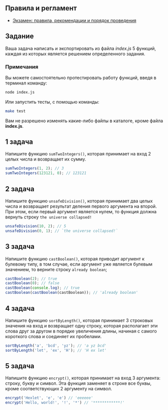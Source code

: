 ## Правила и регламент

- [Экзамен: правила, рекомендации и порядок проведения](https://hexly.notion.site/d9289c18871c44508bc7c7f05a51d94f)

## Задание

Ваша задача написать и экспортировать из файла *index.js* 5 функций, каждая из которых является решением определенного задания.

### Примечания

Вы можете самостоятельно протестировать работу функций, введя в терминал команду:

```bash
node index.js
```

Или запустить тесты, с помощью команды:

```bash
make test
```

Вам не разрешено изменять какие-либо файлы в каталоге, кроме файла **index.js**.

## 1 задача

Напишите функцию `sumTwoIntegers()`, которая принимает на вход 2 целых числа и возвращает их сумму.

```javascript
sumTwoIntegers(1, 2); // 3
sumTwoIntegers(123121, 0); // 123121
```

## 2 задача

Напишите функцию `unsafeDivision()`, которая принимает два целых числа и возвращает результат деления первого аргумента на второй. При этом, если первый аргумент является нулем, то функция должна вернуть строку `the universe collapsed!`

```javascript
unsafeDivision(10, 2); // 5
unsafeDivision(0, 1); // `the universe collapsed!`
```

## 3 задача

Напишите функцию `castBoolean()`, которая приводит аргумент к булевому типу, в том случае, если аргумент уже является булевым значением, то верните строку `already boolean`;

```javascript
castBoolean(2); // true
castBoolean(0); // false
castBoolean(console.log); // true
castBoolean(castBoolean(castBoolean)); // 'already boolean'
```

## 4 задача

Напишите функцию `sortByLength()`, которая принимает 3 строковых значения на вход и возвращает одну строку, которая располагает эти слова друг за другом в порядке увеличения длины, начиная с самого короткого слова и соединяет их пробелами.

```javascript
sortByLength('a', 'bcd', 'yz'); // 'a yz bcd'
sortByLength('let', 'ex', 'H'); // 'H ex let'
```

## 5 задача

Напишите функцию `encrypt()`, которая принимает на вход 3 аргумента: строку, букву и символ. Эта функция заменяет в строке все буквы, кроме соответствующих 2 аргументу на символ.

```javascript
encrypt('Hexlet', 'e', 'e') // 'eeeeee'
encrypt('Hello, world!', '!', '*') // '************!'
```
